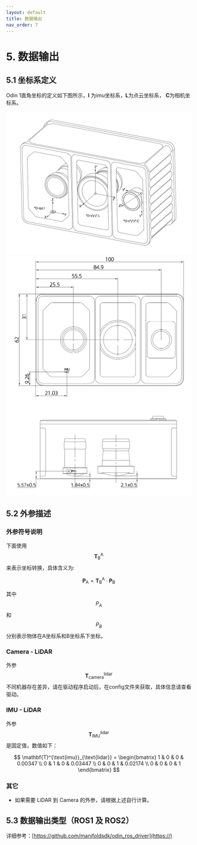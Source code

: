 ```yaml
---
layout: default
title: 数据输出
nav_order: 7
---
```


# 5. 数据输出

## 5.1 坐标系定义

Odin 1直角坐标的定义如下图所示，**I** 为imu坐标系，**L**为点云坐标系， **C**为相机坐标系。

![坐标系示意](assets/img/structure3.png)
![尺寸示意](assets/img/structure2.png)
![原点示意](assets/img/structure1.png)

## 5.2 外参描述

### 外参符号说明

下面使用 $$\mathbf{T}^{\text{A}}_{\text{B}}$$ 来表示坐标转换，具体含义为:

$$
\mathbf{P}_{\text{A}} = \mathbf{T}^{\text{A}}_{\text{B}} \cdot \mathbf{P}_{\text{B}}
$$

其中 $$P_A$$ 和 $$P_B$$ 分别表示物体在A坐标系和B坐标系下坐标。

### Camera - LiDAR

外参 $$\mathbf{T}^{\text{lidar}}_{\text{camera}}$$  不同机器存在差异，请在驱动程序启动后，在config文件夹获取，具体信息请查看驱动。

### IMU - LiDAR

外参 $$\mathbf{T}^{\text{lidar}}_{\text{IMU}}$$  是固定值，数值如下：

$$
\mathbf{T}^{\text{imu}}_{\text{lidar}} =
\begin{bmatrix}
1 & 0 & 0 & 0.00347 \\
0 & 1 & 0 & 0.03447 \\
0 & 0 & 1 & 0.02174 \\
0      & 0      & 0      & 1
\end{bmatrix}
$$

### 其它

- 如果需要 LiDAR 到 Camera 的外参，请根据上述自行计算。


## 5.3 数据输出类型（ROS1 及 ROS2）

详细参考：[https://github.com/manifoldsdk/odin_ros_driver](https://)

